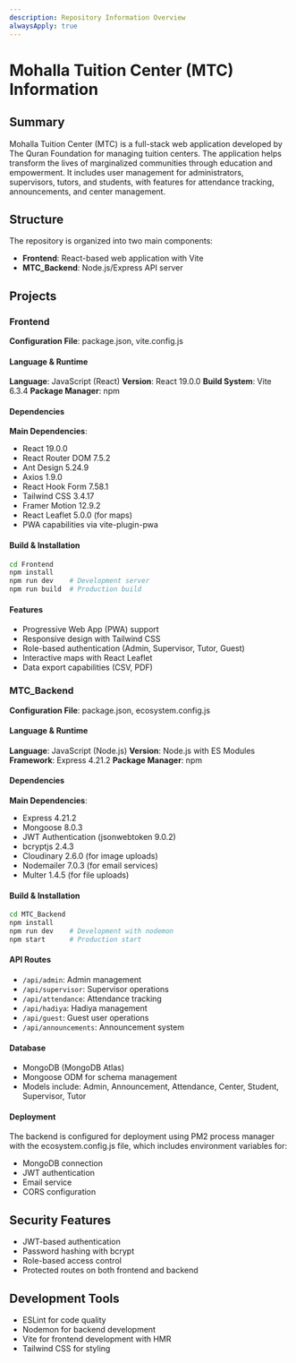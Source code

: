 ```yaml
---
description: Repository Information Overview
alwaysApply: true
---
```


# Mohalla Tuition Center (MTC) Information

## Summary
Mohalla Tuition Center (MTC) is a full-stack web application developed by The Quran Foundation for managing tuition centers. The application helps transform the lives of marginalized communities through education and empowerment. It includes user management for administrators, supervisors, tutors, and students, with features for attendance tracking, announcements, and center management.

## Structure
The repository is organized into two main components:
- **Frontend**: React-based web application with Vite
- **MTC_Backend**: Node.js/Express API server

## Projects

### Frontend
**Configuration File**: package.json, vite.config.js

#### Language & Runtime
**Language**: JavaScript (React)
**Version**: React 19.0.0
**Build System**: Vite 6.3.4
**Package Manager**: npm

#### Dependencies
**Main Dependencies**:
- React 19.0.0
- React Router DOM 7.5.2
- Ant Design 5.24.9
- Axios 1.9.0
- React Hook Form 7.58.1
- Tailwind CSS 3.4.17
- Framer Motion 12.9.2
- React Leaflet 5.0.0 (for maps)
- PWA capabilities via vite-plugin-pwa

#### Build & Installation
```bash
cd Frontend
npm install
npm run dev    # Development server
npm run build  # Production build
```

#### Features
- Progressive Web App (PWA) support
- Responsive design with Tailwind CSS
- Role-based authentication (Admin, Supervisor, Tutor, Guest)
- Interactive maps with React Leaflet
- Data export capabilities (CSV, PDF)

### MTC_Backend
**Configuration File**: package.json, ecosystem.config.js

#### Language & Runtime
**Language**: JavaScript (Node.js)
**Version**: Node.js with ES Modules
**Framework**: Express 4.21.2
**Package Manager**: npm

#### Dependencies
**Main Dependencies**:
- Express 4.21.2
- Mongoose 8.0.3
- JWT Authentication (jsonwebtoken 9.0.2)
- bcryptjs 2.4.3
- Cloudinary 2.6.0 (for image uploads)
- Nodemailer 7.0.3 (for email services)
- Multer 1.4.5 (for file uploads)

#### Build & Installation
```bash
cd MTC_Backend
npm install
npm run dev    # Development with nodemon
npm start      # Production start
```

#### API Routes
- `/api/admin`: Admin management
- `/api/supervisor`: Supervisor operations
- `/api/attendance`: Attendance tracking
- `/api/hadiya`: Hadiya management
- `/api/guest`: Guest user operations
- `/api/announcements`: Announcement system

#### Database
- MongoDB (MongoDB Atlas)
- Mongoose ODM for schema management
- Models include: Admin, Announcement, Attendance, Center, Student, Supervisor, Tutor

#### Deployment
The backend is configured for deployment using PM2 process manager with the ecosystem.config.js file, which includes environment variables for:
- MongoDB connection
- JWT authentication
- Email service
- CORS configuration

## Security Features
- JWT-based authentication
- Password hashing with bcrypt
- Role-based access control
- Protected routes on both frontend and backend

## Development Tools
- ESLint for code quality
- Nodemon for backend development
- Vite for frontend development with HMR
- Tailwind CSS for styling